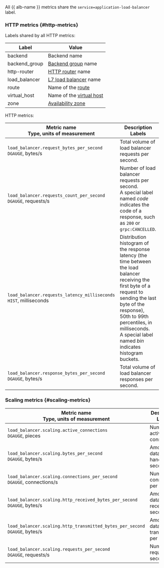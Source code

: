 All {{ alb-name }} metrics share the `service=application-load-balancer` label.

### HTTP metrics {#http-metrics}

Labels shared by all HTTP metrics:

| Label | Value |
| --- | --- |
| backend | Backend name |
| backend_group | [Backend group](../../../application-load-balancer/concepts/backend-group.md) name |
| http-router | [HTTP router](../../../application-load-balancer/concepts/http-router.md) name |
| load_balancer | [L7 load balancer](../../../application-load-balancer/concepts/application-load-balancer.md) name |
| route | Name of the [route](../../../application-load-balancer/concepts/http-router.md#routes) |
| virtual_host | Name of the [virtual host](../../../application-load-balancer/concepts/http-router.md#virtual-host) |
| zone | [Availability zone](../../../overview/concepts/geo-scope.md) |

HTTP metrics:

| Metric name<br>Type, units of measurement | Description<br>Labels |
| --- | --- |
| `load_balancer.request_bytes_per_second`<br>`DGAUGE`, bytes/s | Total volume of load balancer requests per second. |
| `load_balancer.requests_count_per_second`<br>`DGAUGE`, requests/s | Number of load balancer requests per second.<br>A special label named *code* indicates the code of a response, such as `200` or `grpc:CANCELLED`. |
| `load_balancer.requests_latency_milliseconds`<br>`HIST`, milliseconds | Distribution histogram of the response latency (the time between the load balancer receiving the first byte of a request to sending the last byte of the response), 50th to 99th percentiles, in milliseconds.<br>A special label named *bin* indicates histogram buckets. |
| `load_balancer.response_bytes_per_second`<br>`DGAUGE`, bytes/s | Total volume of load balancer responses per second. |

### Scaling metrics {#scaling-metrics}

| Metric name<br>Type, units of measurement | Description<br>Labels |
| --- | --- |
| `load_balancer.scaling.active_connections`<br>`DGAUGE`, pieces | Number of active connections. |
| `load_balancer.scaling.bytes_per_second`<br>`DGAUGE`, bytes/s | Amount of data handled per second. |
| `load_balancer.scaling.connections_per_second`<br>`DGAUGE`, connections/s | Number of connections per second. |
| `load_balancer.scaling.http_received_bytes_per_second`<br>`DGAUGE`, bytes/s | Amount of data received per second. |
| `load_balancer.scaling.http_transmitted_bytes_per_second`<br>`DGAUGE`, bytes/s | Amount of data transmitted per second. |
| `load_balancer.scaling.requests_per_second`<br>`DGAUGE`, requests/s | Number of requests per second. |
